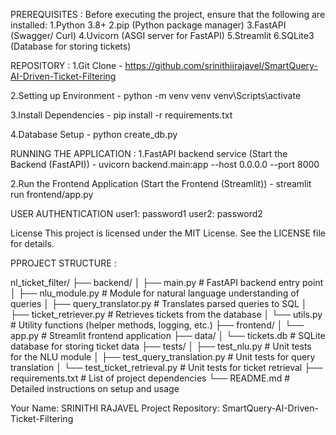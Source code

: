 PREREQUISITES :
Before executing the project, ensure that the following are installed:
1.Python 3.8+
2.pip (Python package manager)
3.FastAPI (Swagger/ Curl)
4.Uvicorn (ASGI server for FastAPI)
5.Streamlit
6.SQLite3 (Database for storing tickets)

REPOSITORY :
1.Git Clone - https://github.com/srinithiirajavel/SmartQuery-AI-Driven-Ticket-Filtering
 
2.Setting up Environment - python -m venv venv
                           venv\Scripts\activate

3.Install Dependencies - pip install -r requirements.txt

4.Database Setup - python create_db.py


RUNNING THE APPLICATION :
1.FastAPI backend service (Start the Backend (FastAPI)) - uvicorn backend.main:app --host 0.0.0.0 --port 8000

2.Run the Frontend Application (Start the Frontend (Streamlit)) - streamlit run frontend/app.py

USER AUTHENTICATION
user1: password1
user2: password2

License
This project is licensed under the MIT License. See the LICENSE file for details.


PPROJECT STRUCTURE :

nl_ticket_filter/
├── backend/
│   ├── main.py                # FastAPI backend entry point
│   ├── nlu_module.py          # Module for natural language understanding of queries
│   ├── query_translator.py    # Translates parsed queries to SQL
│   ├── ticket_retriever.py    # Retrieves tickets from the database
│   └── utils.py               # Utility functions (helper methods, logging, etc.)
├── frontend/
│   └── app.py                 # Streamlit frontend application
├── data/
│   └── tickets.db             # SQLite database for storing ticket data
├── tests/
│   ├── test_nlu.py            # Unit tests for the NLU module
│   ├── test_query_translation.py # Unit tests for query translation
│   └── test_ticket_retrieval.py  # Unit tests for ticket retrieval
├── requirements.txt           # List of project dependencies
└── README.md                  # Detailed instructions on setup and usage


Your Name: SRINITHI RAJAVEL
Project Repository: SmartQuery-AI-Driven-Ticket-Filtering
 





